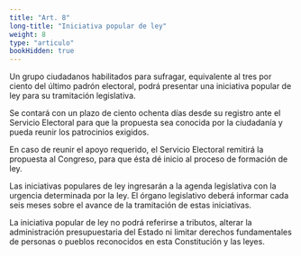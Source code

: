 ```yaml
---
title: "Art. 8"
long-title: "Iniciativa popular de ley"
weight: 8
type: "articulo"
bookHidden: true
---
```

Un grupo ciudadanos habilitados para sufragar, equivalente al tres por ciento del último padrón electoral, podrá presentar una iniciativa popular de ley para su tramitación legislativa.
 
Se contará con un plazo de ciento ochenta días desde su registro ante el Servicio Electoral para que la propuesta sea conocida por la ciudadanía y pueda reunir los patrocinios exigidos.

En caso de reunir el apoyo requerido, el Servicio Electoral remitirá la propuesta al Congreso, para que ésta dé inicio al proceso de formación de ley.
 
Las iniciativas populares de ley ingresarán a la agenda legislativa con la urgencia determinada por la ley. El órgano legislativo deberá informar cada seis meses sobre el avance de la tramitación de estas iniciativas.
 
La iniciativa popular de ley no podrá referirse a tributos, alterar la administración presupuestaria del Estado ni limitar derechos fundamentales de personas o pueblos reconocidos en esta Constitución y las leyes.
